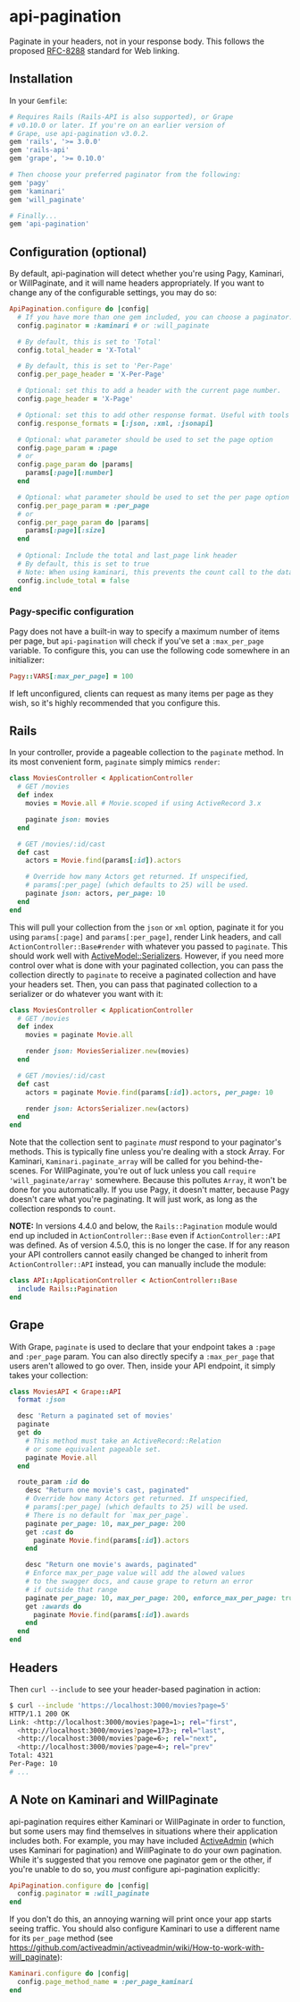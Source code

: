 # api-pagination

Paginate in your headers, not in your response body.
This follows the proposed [RFC-8288](https://tools.ietf.org/html/rfc8288) standard for Web linking.

## Installation

In your `Gemfile`:

```ruby
# Requires Rails (Rails-API is also supported), or Grape
# v0.10.0 or later. If you're on an earlier version of
# Grape, use api-pagination v3.0.2.
gem 'rails', '>= 3.0.0'
gem 'rails-api'
gem 'grape', '>= 0.10.0'

# Then choose your preferred paginator from the following:
gem 'pagy'
gem 'kaminari'
gem 'will_paginate'

# Finally...
gem 'api-pagination'
```

## Configuration (optional)

By default, api-pagination will detect whether you're using Pagy, Kaminari, or WillPaginate, and it will name headers appropriately. If you want to change any of the configurable settings, you may do so:

```ruby
ApiPagination.configure do |config|
  # If you have more than one gem included, you can choose a paginator.
  config.paginator = :kaminari # or :will_paginate

  # By default, this is set to 'Total'
  config.total_header = 'X-Total'

  # By default, this is set to 'Per-Page'
  config.per_page_header = 'X-Per-Page'

  # Optional: set this to add a header with the current page number.
  config.page_header = 'X-Page'

  # Optional: set this to add other response format. Useful with tools that define :jsonapi format
  config.response_formats = [:json, :xml, :jsonapi]

  # Optional: what parameter should be used to set the page option
  config.page_param = :page
  # or
  config.page_param do |params|
    params[:page][:number]
  end

  # Optional: what parameter should be used to set the per page option
  config.per_page_param = :per_page
  # or
  config.per_page_param do |params|
    params[:page][:size]
  end
 
  # Optional: Include the total and last_page link header
  # By default, this is set to true
  # Note: When using kaminari, this prevents the count call to the database
  config.include_total = false 
end
```

### Pagy-specific configuration

Pagy does not have a built-in way to specify a maximum number of items per page, but `api-pagination` will check if you've set a `:max_per_page` variable. To configure this, you can use the following code somewhere in an initializer:

```ruby
Pagy::VARS[:max_per_page] = 100
```

If left unconfigured, clients can request as many items per page as they wish, so it's highly recommended that you configure this.

## Rails

In your controller, provide a pageable collection to the `paginate` method. In its most convenient form, `paginate` simply mimics `render`:

```ruby
class MoviesController < ApplicationController
  # GET /movies
  def index
    movies = Movie.all # Movie.scoped if using ActiveRecord 3.x

    paginate json: movies
  end

  # GET /movies/:id/cast
  def cast
    actors = Movie.find(params[:id]).actors

    # Override how many Actors get returned. If unspecified,
    # params[:per_page] (which defaults to 25) will be used.
    paginate json: actors, per_page: 10
  end
end
```

This will pull your collection from the `json` or `xml` option, paginate it for you using `params[:page]` and `params[:per_page]`, render Link headers, and call `ActionController::Base#render` with whatever you passed to `paginate`. This should work well with [ActiveModel::Serializers](https://github.com/rails-api/active_model_serializers). However, if you need more control over what is done with your paginated collection, you can pass the collection directly to `paginate` to receive a paginated collection and have your headers set. Then, you can pass that paginated collection to a serializer or do whatever you want with it:

```ruby
class MoviesController < ApplicationController
  # GET /movies
  def index
    movies = paginate Movie.all

    render json: MoviesSerializer.new(movies)
  end

  # GET /movies/:id/cast
  def cast
    actors = paginate Movie.find(params[:id]).actors, per_page: 10

    render json: ActorsSerializer.new(actors)
  end
end
```

Note that the collection sent to `paginate` _must_ respond to your paginator's methods. This is typically fine unless you're dealing with a stock Array. For Kaminari, `Kaminari.paginate_array` will be called for you behind-the-scenes. For WillPaginate, you're out of luck unless you call `require 'will_paginate/array'` somewhere. Because this pollutes `Array`, it won't be done for you automatically. If you use Pagy, it doesn't matter, because Pagy doesn't care what you're paginating. It will just work, as long as the collection responds to `count`.

**NOTE:** In versions 4.4.0 and below, the `Rails::Pagination` module would end up included in `ActionController::Base` even if `ActionController::API` was defined. As of version 4.5.0, this is no longer the case. If for any reason your API controllers cannot easily changed be changed to inherit from `ActionController::API` instead, you can manually include the module:

```ruby
class API::ApplicationController < ActionController::Base
  include Rails::Pagination
end
```

## Grape

With Grape, `paginate` is used to declare that your endpoint takes a `:page` and `:per_page` param. You can also directly specify a `:max_per_page` that users aren't allowed to go over. Then, inside your API endpoint, it simply takes your collection:

```ruby
class MoviesAPI < Grape::API
  format :json

  desc 'Return a paginated set of movies'
  paginate
  get do
    # This method must take an ActiveRecord::Relation
    # or some equivalent pageable set.
    paginate Movie.all
  end

  route_param :id do
    desc "Return one movie's cast, paginated"
    # Override how many Actors get returned. If unspecified,
    # params[:per_page] (which defaults to 25) will be used.
    # There is no default for `max_per_page`.
    paginate per_page: 10, max_per_page: 200
    get :cast do
      paginate Movie.find(params[:id]).actors
    end

    desc "Return one movie's awards, paginated"
    # Enforce max_per_page value will add the alowed values
    # to the swagger docs, and cause grape to return an error
    # if outside that range
    paginate per_page: 10, max_per_page: 200, enforce_max_per_page: true
    get :awards do
      paginate Movie.find(params[:id]).awards
    end
  end
end
```

## Headers

Then `curl --include` to see your header-based pagination in action:

```bash
$ curl --include 'https://localhost:3000/movies?page=5'
HTTP/1.1 200 OK
Link: <http://localhost:3000/movies?page=1>; rel="first",
  <http://localhost:3000/movies?page=173>; rel="last",
  <http://localhost:3000/movies?page=6>; rel="next",
  <http://localhost:3000/movies?page=4>; rel="prev"
Total: 4321
Per-Page: 10
# ...
```

## A Note on Kaminari and WillPaginate

api-pagination requires either Kaminari or WillPaginate in order to function, but some users may find themselves in situations where their application includes both. For example, you may have included [ActiveAdmin][activeadmin] (which uses Kaminari for pagination) and WillPaginate to do your own pagination. While it's suggested that you remove one paginator gem or the other, if you're unable to do so, you _must_ configure api-pagination explicitly:

```ruby
ApiPagination.configure do |config|
  config.paginator = :will_paginate
end
```

If you don't do this, an annoying warning will print once your app starts seeing traffic. You should also configure Kaminari to use a different name for its `per_page` method (see https://github.com/activeadmin/activeadmin/wiki/How-to-work-with-will_paginate):

```ruby
Kaminari.configure do |config|
  config.page_method_name = :per_page_kaminari
end
```

[activeadmin]: https://github.com/activeadmin/activeadmin
[kaminari]: https://github.com/amatsuda/kaminari
[will_paginate]: https://github.com/mislav/will_paginate

[travis]: https://travis-ci.org/davidcelis/api-pagination
[travis-badge]: http://img.shields.io/travis/davidcelis/api-pagination/master.svg
[coveralls]: https://coveralls.io/r/davidcelis/api-pagination
[coveralls-badge]: http://img.shields.io/coveralls/davidcelis/api-pagination/master.svg
[code-climate]: https://codeclimate.com/github/davidcelis/api-pagination
[code-climate-badge]: http://img.shields.io/codeclimate/github/davidcelis/api-pagination.svg
[gemnasium]: http://gemnasium.com/davidcelis/api-pagination
[gemnasium-badge]: http://img.shields.io/gemnasium/davidcelis/api-pagination.svg
[gittip]: https://gittip.com/davidcelis
[gittip-badge]: http://img.shields.io/gittip/davidcelis.svg
